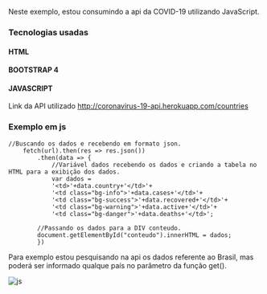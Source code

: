
Neste exemplo, estou consumindo a api da COVID-19 utilizando JavaScript.

### Tecnologias usadas
#### HTML
#### BOOTSTRAP 4
#### JAVASCRIPT

Link da API utilizado http://coronavirus-19-api.herokuapp.com/countries

### Exemplo em js
```
//Buscando os dados e recebendo em formato json.
    fetch(url).then(res => res.json())
        .then(data => {
            //Variável dados recebendo os dados e criando a tabela no HTML para a exibição dos dados.
            var dados =
            '<td>'+data.country+'</td>'+
            '<td class="bg-info">'+data.cases+'</td>'+
            '<td class="bg-success">'+data.recovered+'</td>'+
            '<td class="bg-warning">'+data.active+'</td>'+
            '<td class="bg-danger">'+data.deaths+'</td>';
         
        //Passando os dados para a DIV conteudo.       
        document.getElementById("conteudo").innerHTML = dados;
        })
```
Para exemplo estou pesquisando na api os dados referente ao Brasil, mas poderá ser informado qualque país
no parâmetro da função get().

![js](https://user-images.githubusercontent.com/66228224/85178485-fb387680-b254-11ea-931f-c08f7e219d67.png)
